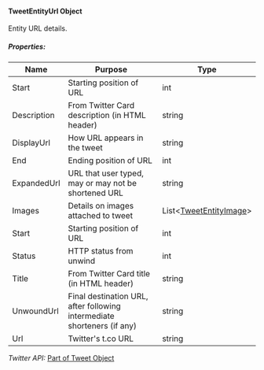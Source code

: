 #### TweetEntityUrl Object

Entity URL details.

##### Properties:

| Name | Purpose | Type |
|------|---------|------|
| Start | Starting position of URL | int |
| Description | From Twitter Card description (in HTML header) | string |
| DisplayUrl | How URL appears in the tweet | string |
| End | Ending position of URL | int |
| ExpandedUrl | URL that user typed, may or may not be shortened URL | string |
| Images | Details on images attached to tweet | List&lt;[TweetEntityImage](TweetEntityImage-Object.md)&gt; |
| Start | Starting position of URL | int |
| Status | HTTP status from unwind | int |
| Title | From Twitter Card title (in HTML header) | string |
| UnwoundUrl | Final destination URL, after following intermediate shorteners (if any) | string |
| Url | Twitter's t.co URL | string |


*Twitter API:* [Part of Tweet Object](https://developer.twitter.com/en/docs/twitter-api/data-dictionary/object-model/tweet)
